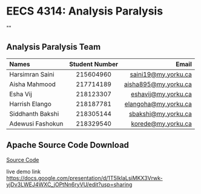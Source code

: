 
# EECS 4314: Analysis Paralysis  
""
## Analysis Paralysis Team
| Names | Student Number | Email |
| :---         |     :---:      |          ---: |
| Harsimran Saini |  215604960 | saini19@my.yorku.ca |
| Aisha Mahmood |  217714189 | aisha895@my.yorku.ca |
| Esha Vij |  218123307 | eshavij@my.yorku.ca |
| Harrish Elango |  218187781 | elangoha@my.yorku.ca |
| Siddhanth Bakshi |  218305144 | sbakshi@my.yorku.ca  |
| Adewusi Fashokun | 218329540 | korede@my.yorku.ca | 

## Apache Source Code Download
[Source Code](https://github.com/apache/flink.git)

live demo link
https://docs.google.com/presentation/d/1T5IklaLsiMKX3Vrwk-yjDv3LWEJ4WXC_jOPtNn6ryVU/edit?usp=sharing
 
